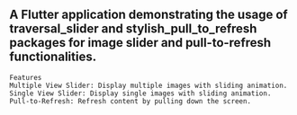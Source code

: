 ## A Flutter application demonstrating the usage of traversal_slider and stylish_pull_to_refresh packages for image slider and pull-to-refresh functionalities.
    Features
    Multiple View Slider: Display multiple images with sliding animation.
    Single View Slider: Display single images with sliding animation.
    Pull-to-Refresh: Refresh content by pulling down the screen.

